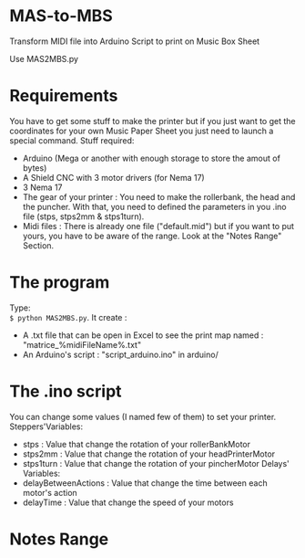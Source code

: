 # MAS-to-MBS
Transform MIDI file into Arduino Script to print on Music Box Sheet

Use MAS2MBS.py
# Requirements
You have to get some stuff to make the printer but if you just want to get
the coordinates for your own Music Paper Sheet you just need to launch a special command.
Stuff required:
- Arduino (Mega or another with enough storage to store the amout of bytes)
- A Shield CNC with 3 motor drivers (for Nema 17)
- 3 Nema 17
- The gear of your printer : You need to make the rollerbank, the head and the puncher. With that, you need to defined the parameters in you .ino file (stps, stps2mm & stps1turn).
- Midi files : There is already one file ("default.mid") but if you want to put yours, you have to be aware of the range. Look at the "Notes Range" Section.

# The program

Type: <br/>`$ python MAS2MBS.py`.
It create :
- A .txt file that can be open in Excel to see the print map named : "matrice_%midiFileName%.txt"
- An Arduino's script : "script_arduino.ino" in arduino/

# The .ino script
You can change some values (I named few of them) to set your printer.
Steppers'Variables:
- stps : Value that change the rotation of your rollerBankMotor
- stps2mm : Value that change the rotation of your headPrinterMotor
- stps1turn : Value that change the rotation of your pincherMotor
Delays' Variables:
- delayBetweenActions : Value that change the time between each motor's action
- delayTime : Value that change the speed of your motors

# Notes Range
